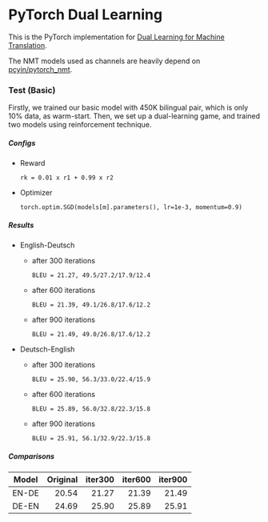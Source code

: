 # PyTorch Dual Learning

This is the PyTorch implementation for [Dual Learning for Machine Translation](https://arxiv.org/abs/1611.00179).

The NMT models used as channels are heavily depend on [pcyin/pytorch\_nmt](https://github.com/pcyin/pytorch_nmt).

### Test (Basic)

Firstly, we trained our basic model with 450K bilingual pair, which is only 10% data, as warm-start. Then, we set up a dual-learning game, and trained two models using reinforcement technique.

##### Configs

- Reward
    ```
    rk = 0.01 x r1 + 0.99 x r2
    ```

- Optimizer
    ```
    torch.optim.SGD(models[m].parameters(), lr=1e-3, momentum=0.9)
    ```

##### Results

- English-Deutsch
    - after 300 iterations
        ```
        BLEU = 21.27, 49.5/27.2/17.9/12.4
        ```
    - after 600 iterations
        ```
        BLEU = 21.39, 49.1/26.8/17.6/12.2
        ```
    - after 900 iterations
        ```
        BLEU = 21.49, 49.0/26.8/17.6/12.2
        ```

- Deutsch-English
    - after 300 iterations
        ```
        BLEU = 25.90, 56.3/33.0/22.4/15.9
        ```
    - after 600 iterations
        ```
        BLEU = 25.89, 56.0/32.8/22.3/15.8
        ```
    - after 900 iterations
        ```
        BLEU = 25.91, 56.1/32.9/22.3/15.8
        ```

##### Comparisons

| Model | Original | iter300 | iter600 | iter900 |
|-------|---------:|--------:|--------:|--------:|
| EN-DE | 20.54    | 21.27   | 21.39   | 21.49   |
| DE-EN | 24.69    | 25.90   | 25.89   | 25.91   |

